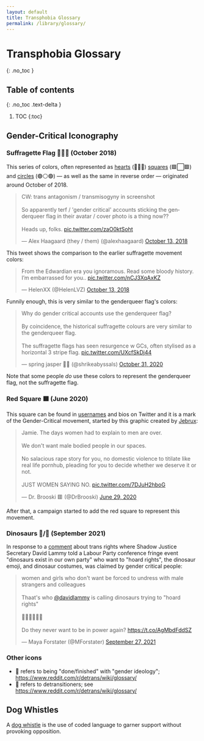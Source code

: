 ```yaml
---
layout: default
title: Transphobia Glossary
permalink: /library/glossary/
---
```


# Transphobia Glossary
{: .no_toc }

## Table of contents
{: .no_toc .text-delta }

1. TOC
{:toc}

## Gender-Critical Iconography

### Suffragette Flag 💜🤍💚 (October 2018)

This series of colors, often represented as [hearts](https://twitter.com/search?q=%F0%9F%92%9C%F0%9F%A4%8D%F0%9F%92%9A&src=typed_query&f=user) (💜🤍💚) [squares](https://twitter.com/search?q=%F0%9F%9F%AA%E2%AC%9C%F0%9F%9F%A9&src=typed_query&f=user) (🟪⬜🟩) and [circles](https://twitter.com/search?q=%F0%9F%9F%A3%E2%9A%AA%F0%9F%9F%A2&src=typed_query&f=user) (🟣⚪🟢) — as well as the same in reverse order — originated around
October of 2018.

<blockquote class="twitter-tweet" data-dnt="true"><p lang="en" dir="ltr">CW: trans antagonism / transmisogyny in screenshot<br><br>So apparently terf / &#39;gender critical&#39; accounts sticking the genderqueer flag in their avatar / cover photo is a thing now??<br><br>Heads up, folks. <a href="https://t.co/zaO0ktSoht">pic.twitter.com/zaO0ktSoht</a></p>&mdash; Alex Haagaard (they / them) (@alexhaagaard) <a href="https://twitter.com/alexhaagaard/status/1051170053843050497?ref_src=twsrc%5Etfw">October 13, 2018</a></blockquote> <script async src="https://platform.twitter.com/widgets.js" charset="utf-8"></script>

This tweet shows the comparison to the earlier suffragette movement colors:

<blockquote class="twitter-tweet" data-dnt="true"><p lang="en" dir="ltr">From the Edwardian era you ignoramous. Read some bloody history. I’m embarrassed for you.. <a href="https://t.co/nCJ3XqAxKZ">pic.twitter.com/nCJ3XqAxKZ</a></p>&mdash; HelenXX (@HelenLVZ) <a href="https://twitter.com/HelenLVZ/status/1051196443069952000?ref_src=twsrc%5Etfw">October 13, 2018</a></blockquote> <script async src="https://platform.twitter.com/widgets.js" charset="utf-8"></script>

Funnily enough, this is very similar to the genderqueer flag's colors:

<blockquote class="twitter-tweet" data-dnt="true"><p lang="en" dir="ltr">Why do gender critical accounts use the genderqueer flag?<br><br>By coincidence, the historical suffragette colours are very similar to the genderqueer flag.<br><br>The suffragette flags has seen resurgence w GCs, often stylised as a horizontal 3 stripe flag. <a href="https://t.co/UXcfSkDj44">pic.twitter.com/UXcfSkDj44</a></p>&mdash; spring jasper 🌱🌼 (@shrikeabyssals) <a href="https://twitter.com/shrikeabyssals/status/1322629078285979650?ref_src=twsrc%5Etfw">October 31, 2020</a></blockquote> <script async src="https://platform.twitter.com/widgets.js" charset="utf-8"></script>

Note that some people *do* use these colors to represent the genderqueer flag, not the suffragette flag.

### Red Square 🟥 (June 2020)

This square can be found in [usernames](https://twitter.com/search?q=%F0%9F%9F%A5&src=typed_query&f=user) and bios on Twitter and it
is a mark of the Gender-Critical movement, started by this graphic created by [Jebrux](https://twitter.com/slomopomo):

<blockquote class="twitter-tweet" data-conversation="none" data-dnt="true"><p lang="en" dir="ltr">Jamie. The days women had to explain to men are over.<br><br>We don&#39;t want male bodied people in our spaces.<br><br>No salacious rape story for you, no domestic violence to titilate like real life pornhub, pleading for you to decide whether we deserve it or not.<br><br>JUST WOMEN SAYING NO. <a href="https://t.co/7DJuH2hboG">pic.twitter.com/7DJuH2hboG</a></p>&mdash; Dr. Brooski 🟥 (@DrBrooski) <a href="https://twitter.com/DrBrooski/status/1277511382141935616?ref_src=twsrc%5Etfw">June 29, 2020</a></blockquote> <script async src="https://platform.twitter.com/widgets.js" charset="utf-8"></script>

After that, a campaign started to add the red square to represent this movement.

### Dinosaurs 🦕/🦖 (September 2021)

In response to a [comment](https://labourlist.org/2021/09/anti-trans-members-are-dinosaurs-who-want-to-hoard-rights-says-lammy/) about trans rights where Shadow Justice Secretary David Lammy told a Labour Party conference fringe event "dinosaurs exist in our own party" who want to "hoard rights", the dinosaur emoji, and dinosaur costumes, was claimed by gender critical people:

<blockquote class="twitter-tweet" data-dnt="true"><p lang="en" dir="ltr">women and girls who don&#39;t want be forced to undress with male strangers and colleagues <br><br>Thaat&#39;s who <a href="https://twitter.com/DavidLammy?ref_src=twsrc%5Etfw">@davidlammy</a> is calling dinosaurs trying to &quot;hoard rights&quot;<br><br>🤦‍♀️🤦‍♀️🤦‍♀️<br><br>Do they never want to be in power again? <a href="https://t.co/AgMbdFddSZ">https://t.co/AgMbdFddSZ</a></p>&mdash; Maya Forstater (@MForstater) <a href="https://twitter.com/MForstater/status/1442542076093247488?ref_src=twsrc%5Etfw">September 27, 2021</a></blockquote> <script async src="https://platform.twitter.com/widgets.js" charset="utf-8"></script>

### Other icons
* 🏁 refers to being "done/finished" with "gender ideology"; https://www.reddit.com/r/detrans/wiki/glossary/
* 🦎 refers to detransitioners; see https://www.reddit.com/r/detrans/wiki/glossary/

## Dog Whistles

A [dog whistle] is the use of coded language to garner support without provoking opposition. 

[dog whistle]: https://en.wikipedia.org/wiki/Dog_whistle_(politics)
